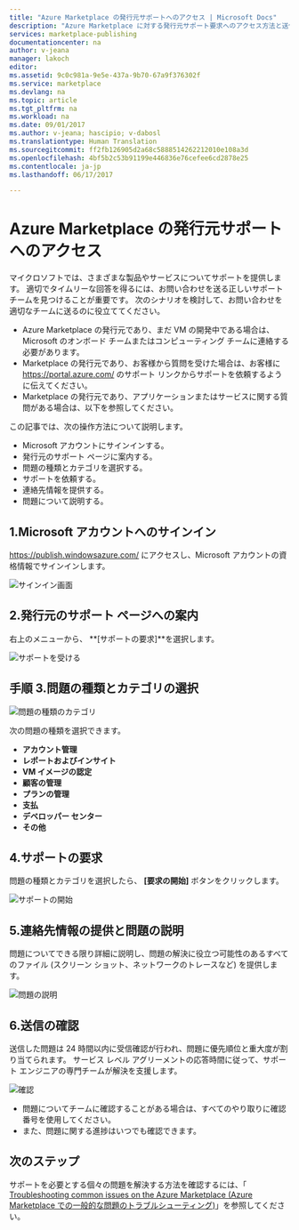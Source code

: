 ```yaml
---
title: "Azure Marketplace の発行元サポートへのアクセス | Microsoft Docs"
description: "Azure Marketplace に対する発行元サポート要求へのアクセス方法と送信方法"
services: marketplace-publishing
documentationcenter: na
author: v-jeana
manager: lakoch
editor: 
ms.assetid: 9c0c981a-9e5e-437a-9b70-67a9f376302f
ms.service: marketplace
ms.devlang: na
ms.topic: article
ms.tgt_pltfrm: na
ms.workload: na
ms.date: 09/01/2017
ms.author: v-jeana; hascipio; v-dabosl
ms.translationtype: Human Translation
ms.sourcegitcommit: ff2fb126905d2a68c5888514262212010e108a3d
ms.openlocfilehash: 4bf5b2c53b91199e446836e76cefee6cd2878e25
ms.contentlocale: ja-jp
ms.lasthandoff: 06/17/2017

---
```

# <a name="accessing-publisher-support-for-the-azure-marketplace"></a>Azure Marketplace の発行元サポートへのアクセス
マイクロソフトでは、さまざまな製品やサービスについてサポートを提供します。 適切でタイムリーな回答を得るには、お問い合わせを送る正しいサポート チームを見つけることが重要です。 次のシナリオを検討して、お問い合わせを適切なチームに送るのに役立ててください。

* Azure Marketplace の発行元であり、まだ VM の開発中である場合は、Microsoft のオンボード チームまたはコンピューティング チームに連絡する必要があります。
* Marketplace の発行元であり、お客様から質問を受けた場合は、お客様に https://portal.azure.com/ のサポート リンクからサポートを依頼するように伝えてください。
* Marketplace の発行元であり、アプリケーションまたはサービスに関する質問がある場合は、以下を参照してください。

この記事では、次の操作方法について説明します。

* Microsoft アカウントにサインインする。
* 発行元のサポート ページに案内する。
* 問題の種類とカテゴリを選択する。
* サポートを依頼する。
* 連絡先情報を提供する。
* 問題について説明する。

## <a name="1-sign-in-to-your-microsoft-account"></a>1.Microsoft アカウントへのサインイン
https://publish.windowsazure.com/ にアクセスし、Microsoft アカウントの資格情報でサインインします。

  ![サインイン画面][1]

## <a name="2-navigate-to-the-publisher-support-pages"></a>2.発行元のサポート ページへの案内
右上のメニューから、 **[サポートの要求]**を選択します。

  ![サポートを受ける][2]

## <a name="3-select-the-problem-type-and-category"></a>手順 3.問題の種類とカテゴリの選択
![問題の種類のカテゴリ][3]

次の問題の種類を選択できます。

* **アカウント管理**
* **レポートおよびインサイト**
* **VM イメージの認定**
* **顧客の管理**
* **プランの管理**
* **支払**
* **デベロッパー センター**
* **その他**

## <a name="4-request-support"></a>4.サポートの要求
問題の種類とカテゴリを選択したら、 **[要求の開始]** ボタンをクリックします。

![サポートの開始][4]

## <a name="5-provide-contact-information-and-describe-the-problem"></a>5.連絡先情報の提供と問題の説明
問題についてできる限り詳細に説明し、問題の解決に役立つ可能性のあるすべてのファイル (スクリーン ショット、ネットワークのトレースなど) を提供します。

![問題の説明][5]

## <a name="6-submission-confirmation"></a>6.送信の確認
送信した問題は 24 時間以内に受信確認が行われ、問題に優先順位と重大度が割り当てられます。 サービス レベル アグリーメントの応答時間に従って、サポート エンジニアの専門チームが解決を支援します。

![確認][6]

* 問題についてチームに確認することがある場合は、すべてのやり取りに確認番号を使用してください。
* また、問題に関する進捗はいつでも確認できます。

## <a name="next-steps"></a>次のステップ
サポートを必要とする個々の問題を解決する方法を確認するには、「 [Troubleshooting common issues on the Azure Marketplace (Azure Marketplace での一般的な問題のトラブルシューティング)](marketplace-publishing-support-common-issues.md)」を参照してください。

[1]: ./media/marketplace-publishing-get-publisher-support/step1.png
[2]: ./media/marketplace-publishing-get-publisher-support/step2.png
[3]: ./media/marketplace-publishing-get-publisher-support/step3.png
[4]: ./media/marketplace-publishing-get-publisher-support/step4.png
[5]: ./media/marketplace-publishing-get-publisher-support/step5.png
[6]: ./media/marketplace-publishing-get-publisher-support/step6.png

